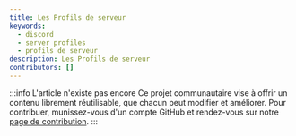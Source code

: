 ```yaml
---
title: Les Profils de serveur
keywords:
  - discord
  - server profiles
  - profils de serveur
description: Les Profils de serveur
contributors: []
---
```


:::info L'article n'existe pas encore
Ce projet communautaire vise à offrir un contenu librement réutilisable, que chacun peut modifier et améliorer.
Pour contribuer, munissez-vous d'un compte GitHub et rendez-vous sur notre [page de contribution](/wiki/contribuer).
:::

